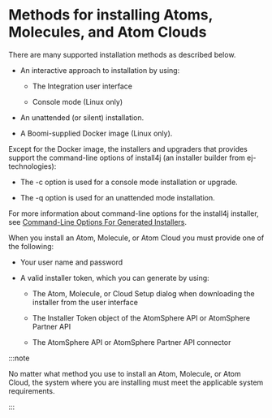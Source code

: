 # Methods for installing Atoms, Molecules, and Atom Clouds

<head>
  <meta name="guidename" content="Integration"/>
  <meta name="context" content="GUID-2579bb82-4589-4834-968a-93300a90e04e"/>
</head>


There are many supported installation methods as described below.

- An interactive approach to installation by using:

    - The Integration user interface

    - Console mode (Linux only)

- An unattended (or silent) installation.

- A Boomi-supplied Docker image (Linux only).


Except for the Docker image, the installers and upgraders that provides support the command-line options of install4j (an installer builder from ej-technologies):

- The -c option is used for a console mode installation or upgrade.

- The -q option is used for an unattended mode installation.


For more information about command-line options for the install4j installer, see [Command-Line Options For Generated Installers](http://resources.ej-technologies.com/install4j/help/doc/help.pdf).

When you install an Atom, Molecule, or Atom Cloud you must provide one of the following:

- Your user name and password
- A valid installer token, which you can generate by using:

    - The Atom, Molecule, or Cloud Setup dialog when downloading the installer from the user interface

    - The Installer Token object of the AtomSphere API or AtomSphere Partner API

    - The AtomSphere API or AtomSphere Partner API connector

:::note

No matter what method you use to install an Atom, Molecule, or Atom Cloud, the system where you are installing must meet the applicable system requirements.

:::